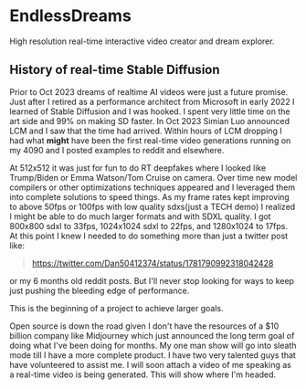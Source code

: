 # EndlessDreams
High resolution real-time interactive video creator and dream explorer.

## History of real-time Stable Diffusion
Prior to Oct 2023 dreams of realtime AI videos were just a future promise.  Just after I retired as a performance architect from Microsoft in early 2022 I learned of Stable Diffusion and I was hooked.  I spent very little time on the art side and 99% on making SD faster.  In Oct 2023 Simian Luo announced LCM and I saw that the time had arrived.  Within hours of LCM dropping I had what **might** have been the first real-time video generations running on my 4090 and I posted examples to reddit and elsewhere.

At 512x512 it was just for fun to do RT deepfakes where I looked like Trump/Biden or Emma Watson/Tom Cruise on camera.  Over time new model compilers or other optimizations techniques appeared and I leveraged them into complete solutions to speed things.  As my frame rates kept improving to above 50fps or 100fps with low quality sdxs(just a TECH demo) I realized I might be able to do much larger formats and with SDXL quality.  I got 800x800 sdxl to 33fps, 1024x1024 sdxl to 22fps, and 1280x1024 to 17fps.  At this point I knew I needed to do something more than just a twitter post like:

> https://twitter.com/Dan50412374/status/1781790992318042428

or my 6 months old reddit posts.  But I'll never stop looking for ways to keep just pushing the bleeding edge of performance.

This is the beginning of a project to achieve larger goals.

Open source is down the road given I don't have the resources of a $10 billion company like Midjourney which just announced the long term goal of doing what I've been doing for months.  My one man show will go into sleath mode till I have a more complete product.  I have two very talented guys that have volunteered to assist me.  I will soon attach a video of me speaking as a real-time video is being generated.  This will show where I'm headed.


